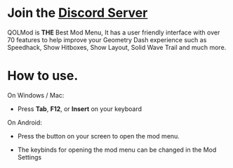 # Join the [Discord Server](https://discord.gg/DfQSTEnQKK)

QOLMod is **THE** Best Mod Menu, It has a user friendly interface with over <cr>70 features</c> to help improve your <cg>Geometry Dash</c> experience such as Speedhack, Show Hitboxes, Show Layout, Solid Wave Trail and <cl>much</c> more.

# How to use.
On Windows / Mac:
- Press **Tab**, **F12**, or **Insert** on your keyboard

On Android:
- Press the button on your screen to open the mod menu.

- The keybinds for opening the mod menu can be changed in the Mod Settings